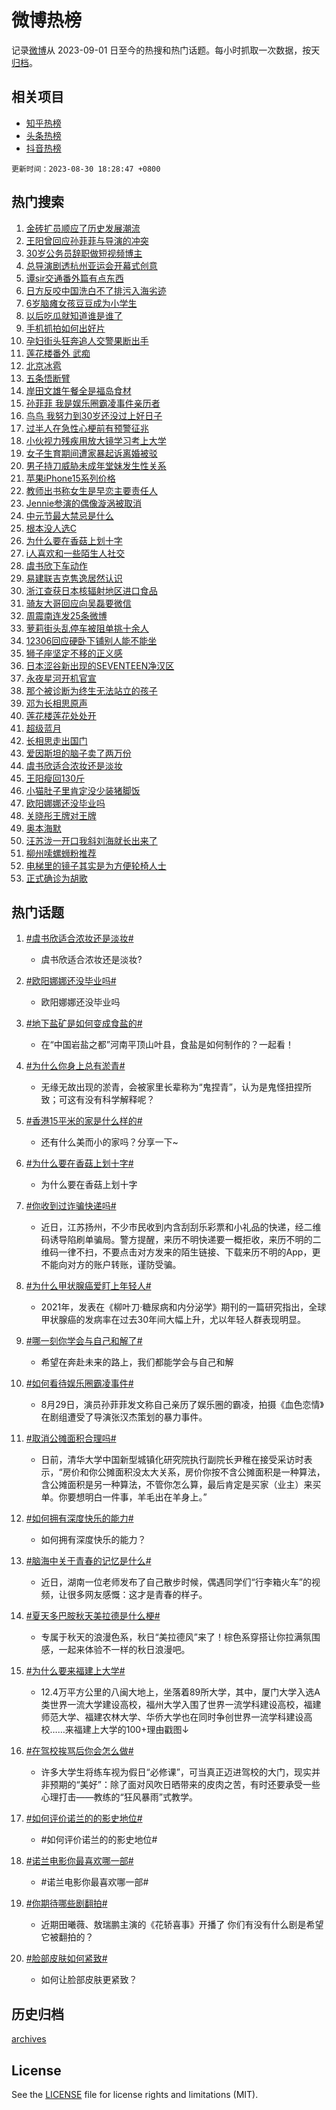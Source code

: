 # 微博热榜

记录[微博](https://www.weibo.com)从 2023-09-01 日至今的热搜和热门话题。每小时抓取一次数据，按天[归档](archives)。

## 相关项目

- [知乎热榜](https://github.com/hotarchive/zhihu)
- [头条热榜](https://github.com/hotarchive/toutiao)
- [抖音热榜](https://github.com/hotarchive/douyin)


`更新时间：2023-08-30 18:28:47 +0800`

## 热门搜索

1. [金砖扩员顺应了历史发展潮流](https://m.weibo.cn/search?containerid=100103type%3D1%26t%3D10%26q%3D%23%E9%87%91%E7%A0%96%E6%89%A9%E5%91%98%E9%A1%BA%E5%BA%94%E4%BA%86%E5%8E%86%E5%8F%B2%E5%8F%91%E5%B1%95%E6%BD%AE%E6%B5%81%23&stream_entry_id=51&isnewpage=1&extparam=seat%3D1%26stream_entry_id%3D51%26filter_type%3Drealtimehot%26dgr%3D0%26cate%3D10103%26c_type%3D51%26pos%3D0%26display_time%3D1693391326%26pre_seqid%3D169339132634901842586&luicode=10000011&lfid=106003type%253D25%2526t%253D3%2526disable_hot%253D1%2526filter_type%253Drealtimehot)
1. [王阳曾回应孙菲菲与导演的冲突](https://m.weibo.cn/search?containerid=100103type%3D1%26t%3D10%26q%3D%23%E7%8E%8B%E9%98%B3%E6%9B%BE%E5%9B%9E%E5%BA%94%E5%AD%99%E8%8F%B2%E8%8F%B2%E4%B8%8E%E5%AF%BC%E6%BC%94%E7%9A%84%E5%86%B2%E7%AA%81%23&stream_entry_id=31&isnewpage=1&extparam=seat%3D1%26lcate%3D5001%26c_type%3D31%26dgr%3D0%26q%3D%2523%25E7%258E%258B%25E9%2598%25B3%25E6%259B%25BE%25E5%259B%259E%25E5%25BA%2594%25E5%25AD%2599%25E8%258F%25B2%25E8%258F%25B2%25E4%25B8%258E%25E5%25AF%25BC%25E6%25BC%2594%25E7%259A%2584%25E5%2586%25B2%25E7%25AA%2581%2523%26stream_entry_id%3D31%26filter_type%3Drealtimehot%26realpos%3D1%26cate%3D5001%26band_rank%3D1%26pos%3D0%26flag%3D1%26display_time%3D1693391326%26pre_seqid%3D169339132634901842586&luicode=10000011&lfid=106003type%253D25%2526t%253D3%2526disable_hot%253D1%2526filter_type%253Drealtimehot)
1. [30岁公务员辞职做短视频博主](https://m.weibo.cn/search?containerid=100103type%3D1%26t%3D10%26q%3D%2330%E5%B2%81%E5%85%AC%E5%8A%A1%E5%91%98%E8%BE%9E%E8%81%8C%E5%81%9A%E7%9F%AD%E8%A7%86%E9%A2%91%E5%8D%9A%E4%B8%BB%23&stream_entry_id=31&isnewpage=1&extparam=seat%3D1%26lcate%3D5001%26c_type%3D31%26dgr%3D0%26q%3D%252330%25E5%25B2%2581%25E5%2585%25AC%25E5%258A%25A1%25E5%2591%2598%25E8%25BE%259E%25E8%2581%258C%25E5%2581%259A%25E7%259F%25AD%25E8%25A7%2586%25E9%25A2%2591%25E5%258D%259A%25E4%25B8%25BB%2523%26stream_entry_id%3D31%26filter_type%3Drealtimehot%26realpos%3D2%26cate%3D5001%26band_rank%3D2%26pos%3D1%26flag%3D32768%26display_time%3D1693391326%26pre_seqid%3D169339132634901842586&luicode=10000011&lfid=106003type%253D25%2526t%253D3%2526disable_hot%253D1%2526filter_type%253Drealtimehot)
1. [总导演剧透杭州亚运会开幕式创意](https://m.weibo.cn/search?containerid=100103type%3D1%26t%3D10%26q%3D%23%E6%80%BB%E5%AF%BC%E6%BC%94%E5%89%A7%E9%80%8F%E6%9D%AD%E5%B7%9E%E4%BA%9A%E8%BF%90%E4%BC%9A%E5%BC%80%E5%B9%95%E5%BC%8F%E5%88%9B%E6%84%8F%23&stream_entry_id=31&isnewpage=1&extparam=seat%3D1%26lcate%3D5001%26c_type%3D31%26dgr%3D0%26q%3D%2523%25E6%2580%25BB%25E5%25AF%25BC%25E6%25BC%2594%25E5%2589%25A7%25E9%2580%258F%25E6%259D%25AD%25E5%25B7%259E%25E4%25BA%259A%25E8%25BF%2590%25E4%25BC%259A%25E5%25BC%2580%25E5%25B9%2595%25E5%25BC%258F%25E5%2588%259B%25E6%2584%258F%2523%26stream_entry_id%3D31%26filter_type%3Drealtimehot%26realpos%3D3%26cate%3D5001%26band_rank%3D3%26pos%3D2%26flag%3D0%26display_time%3D1693391326%26pre_seqid%3D169339132634901842586&luicode=10000011&lfid=106003type%253D25%2526t%253D3%2526disable_hot%253D1%2526filter_type%253Drealtimehot)
1. [谭sir交通番外篇有点东西](https://m.weibo.cn/search?containerid=100103type%3D1%26t%3D10%26q%3D%23%E8%B0%ADsir%E4%BA%A4%E9%80%9A%E7%95%AA%E5%A4%96%E7%AF%87%E6%9C%89%E7%82%B9%E4%B8%9C%E8%A5%BF%23&stream_entry_id=31&isnewpage=1&extparam=seat%3D1%26lcate%3D5001%26stream_entry_id%3D31%26cate%3D5001%26c_type%3D31%26dgr%3D0%26topic_ad%3D1%26filter_type%3Drealtimehot%26q%3D%2523%25E8%25B0%25ADsir%25E4%25BA%25A4%25E9%2580%259A%25E7%2595%25AA%25E5%25A4%2596%25E7%25AF%2587%25E6%259C%2589%25E7%2582%25B9%25E4%25B8%259C%25E8%25A5%25BF%2523%26adid%3D200887%26band_rank%3D4%26pos%3D3%26is_ad_pos%3D1%26display_time%3D1693391326%26pre_seqid%3D169339132634901842586&luicode=10000011&lfid=106003type%253D25%2526t%253D3%2526disable_hot%253D1%2526filter_type%253Drealtimehot)
1. [日方反咬中国洗白不了排污入海劣迹](https://m.weibo.cn/search?containerid=100103type%3D1%26t%3D10%26q%3D%23%E6%97%A5%E6%96%B9%E5%8F%8D%E5%92%AC%E4%B8%AD%E5%9B%BD%E6%B4%97%E7%99%BD%E4%B8%8D%E4%BA%86%E6%8E%92%E6%B1%A1%E5%85%A5%E6%B5%B7%E5%8A%A3%E8%BF%B9%23&stream_entry_id=31&isnewpage=1&extparam=seat%3D1%26lcate%3D5001%26c_type%3D31%26dgr%3D0%26q%3D%2523%25E6%2597%25A5%25E6%2596%25B9%25E5%258F%258D%25E5%2592%25AC%25E4%25B8%25AD%25E5%259B%25BD%25E6%25B4%2597%25E7%2599%25BD%25E4%25B8%258D%25E4%25BA%2586%25E6%258E%2592%25E6%25B1%25A1%25E5%2585%25A5%25E6%25B5%25B7%25E5%258A%25A3%25E8%25BF%25B9%2523%26stream_entry_id%3D31%26filter_type%3Drealtimehot%26realpos%3D4%26cate%3D5001%26band_rank%3D4%26pos%3D4%26flag%3D2%26display_time%3D1693391326%26pre_seqid%3D169339132634901842586&luicode=10000011&lfid=106003type%253D25%2526t%253D3%2526disable_hot%253D1%2526filter_type%253Drealtimehot)
1. [6岁脑瘫女孩豆豆成为小学生](https://m.weibo.cn/search?containerid=100103type%3D1%26t%3D10%26q%3D%236%E5%B2%81%E8%84%91%E7%98%AB%E5%A5%B3%E5%AD%A9%E8%B1%86%E8%B1%86%E6%88%90%E4%B8%BA%E5%B0%8F%E5%AD%A6%E7%94%9F%23&stream_entry_id=31&isnewpage=1&extparam=seat%3D1%26lcate%3D5001%26c_type%3D31%26dgr%3D0%26q%3D%25236%25E5%25B2%2581%25E8%2584%2591%25E7%2598%25AB%25E5%25A5%25B3%25E5%25AD%25A9%25E8%25B1%2586%25E8%25B1%2586%25E6%2588%2590%25E4%25B8%25BA%25E5%25B0%258F%25E5%25AD%25A6%25E7%2594%259F%2523%26stream_entry_id%3D31%26filter_type%3Drealtimehot%26realpos%3D5%26cate%3D5001%26band_rank%3D5%26pos%3D5%26flag%3D32768%26display_time%3D1693391326%26pre_seqid%3D169339132634901842586&luicode=10000011&lfid=106003type%253D25%2526t%253D3%2526disable_hot%253D1%2526filter_type%253Drealtimehot)
1. [以后吃瓜就知道谁是谁了](https://m.weibo.cn/search?containerid=100103type%3D1%26t%3D10%26q%3D%E4%BB%A5%E5%90%8E%E5%90%83%E7%93%9C%E5%B0%B1%E7%9F%A5%E9%81%93%E8%B0%81%E6%98%AF%E8%B0%81%E4%BA%86&stream_entry_id=31&isnewpage=1&extparam=seat%3D1%26lcate%3D5001%26c_type%3D31%26dgr%3D0%26q%3D%25E4%25BB%25A5%25E5%2590%258E%25E5%2590%2583%25E7%2593%259C%25E5%25B0%25B1%25E7%259F%25A5%25E9%2581%2593%25E8%25B0%2581%25E6%2598%25AF%25E8%25B0%2581%25E4%25BA%2586%26stream_entry_id%3D31%26filter_type%3Drealtimehot%26realpos%3D6%26cate%3D5001%26band_rank%3D6%26pos%3D6%26flag%3D0%26display_time%3D1693391326%26pre_seqid%3D169339132634901842586&luicode=10000011&lfid=106003type%253D25%2526t%253D3%2526disable_hot%253D1%2526filter_type%253Drealtimehot)
1. [手机抓拍如何出好片](https://m.weibo.cn/search?containerid=100103type%3D1%26t%3D10%26q%3D%23%E6%89%8B%E6%9C%BA%E6%8A%93%E6%8B%8D%E5%A6%82%E4%BD%95%E5%87%BA%E5%A5%BD%E7%89%87%23&stream_entry_id=31&isnewpage=1&extparam=seat%3D1%26lcate%3D5001%26stream_entry_id%3D31%26cate%3D5001%26c_type%3D31%26dgr%3D0%26filter_type%3Drealtimehot%26q%3D%2523%25E6%2589%258B%25E6%259C%25BA%25E6%258A%2593%25E6%258B%258D%25E5%25A6%2582%25E4%25BD%2595%25E5%2587%25BA%25E5%25A5%25BD%25E7%2589%2587%2523%26adid%3D200958%26band_rank%3D7%26pos%3D7%26is_ad_pos%3D1%26display_time%3D1693391326%26pre_seqid%3D169339132634901842586&luicode=10000011&lfid=106003type%253D25%2526t%253D3%2526disable_hot%253D1%2526filter_type%253Drealtimehot)
1. [孕妇街头狂奔追人交警果断出手](https://m.weibo.cn/search?containerid=100103type%3D1%26t%3D10%26q%3D%23%E5%AD%95%E5%A6%87%E8%A1%97%E5%A4%B4%E7%8B%82%E5%A5%94%E8%BF%BD%E4%BA%BA%E4%BA%A4%E8%AD%A6%E6%9E%9C%E6%96%AD%E5%87%BA%E6%89%8B%23&stream_entry_id=31&isnewpage=1&extparam=seat%3D1%26lcate%3D5001%26c_type%3D31%26dgr%3D0%26q%3D%2523%25E5%25AD%2595%25E5%25A6%2587%25E8%25A1%2597%25E5%25A4%25B4%25E7%258B%2582%25E5%25A5%2594%25E8%25BF%25BD%25E4%25BA%25BA%25E4%25BA%25A4%25E8%25AD%25A6%25E6%259E%259C%25E6%2596%25AD%25E5%2587%25BA%25E6%2589%258B%2523%26stream_entry_id%3D31%26filter_type%3Drealtimehot%26realpos%3D7%26cate%3D5001%26band_rank%3D7%26pos%3D8%26flag%3D32768%26display_time%3D1693391326%26pre_seqid%3D169339132634901842586&luicode=10000011&lfid=106003type%253D25%2526t%253D3%2526disable_hot%253D1%2526filter_type%253Drealtimehot)
1. [莲花楼番外 武痴](https://m.weibo.cn/search?containerid=100103type%3D1%26t%3D10%26q%3D%E8%8E%B2%E8%8A%B1%E6%A5%BC%E7%95%AA%E5%A4%96+%E6%AD%A6%E7%97%B4&stream_entry_id=31&isnewpage=1&extparam=seat%3D1%26lcate%3D5001%26c_type%3D31%26dgr%3D0%26q%3D%25E8%258E%25B2%25E8%258A%25B1%25E6%25A5%25BC%25E7%2595%25AA%25E5%25A4%2596%2520%25E6%25AD%25A6%25E7%2597%25B4%26stream_entry_id%3D31%26filter_type%3Drealtimehot%26realpos%3D8%26cate%3D5001%26band_rank%3D8%26pos%3D9%26flag%3D1%26display_time%3D1693391326%26pre_seqid%3D169339132634901842586&luicode=10000011&lfid=106003type%253D25%2526t%253D3%2526disable_hot%253D1%2526filter_type%253Drealtimehot)
1. [北京冰雹](https://m.weibo.cn/search?containerid=100103type%3D1%26t%3D10%26q%3D%E5%8C%97%E4%BA%AC%E5%86%B0%E9%9B%B9&stream_entry_id=31&isnewpage=1&extparam=seat%3D1%26lcate%3D5001%26c_type%3D31%26dgr%3D0%26q%3D%25E5%258C%2597%25E4%25BA%25AC%25E5%2586%25B0%25E9%259B%25B9%26stream_entry_id%3D31%26filter_type%3Drealtimehot%26realpos%3D9%26cate%3D5001%26band_rank%3D9%26pos%3D10%26flag%3D1%26display_time%3D1693391326%26pre_seqid%3D169339132634901842586&luicode=10000011&lfid=106003type%253D25%2526t%253D3%2526disable_hot%253D1%2526filter_type%253Drealtimehot)
1. [五条悟断臂](https://m.weibo.cn/search?containerid=100103type%3D1%26t%3D10%26q%3D%E4%BA%94%E6%9D%A1%E6%82%9F%E6%96%AD%E8%87%82&stream_entry_id=31&isnewpage=1&extparam=seat%3D1%26lcate%3D5001%26c_type%3D31%26dgr%3D0%26q%3D%25E4%25BA%2594%25E6%259D%25A1%25E6%2582%259F%25E6%2596%25AD%25E8%2587%2582%26stream_entry_id%3D31%26filter_type%3Drealtimehot%26realpos%3D10%26cate%3D5001%26band_rank%3D10%26pos%3D11%26flag%3D0%26display_time%3D1693391326%26pre_seqid%3D169339132634901842586&luicode=10000011&lfid=106003type%253D25%2526t%253D3%2526disable_hot%253D1%2526filter_type%253Drealtimehot)
1. [岸田文雄午餐全是福岛食材](https://m.weibo.cn/search?containerid=100103type%3D1%26t%3D10%26q%3D%23%E5%B2%B8%E7%94%B0%E6%96%87%E9%9B%84%E5%8D%88%E9%A4%90%E5%85%A8%E6%98%AF%E7%A6%8F%E5%B2%9B%E9%A3%9F%E6%9D%90%23&stream_entry_id=31&isnewpage=1&extparam=seat%3D1%26lcate%3D5001%26c_type%3D31%26dgr%3D0%26q%3D%2523%25E5%25B2%25B8%25E7%2594%25B0%25E6%2596%2587%25E9%259B%2584%25E5%258D%2588%25E9%25A4%2590%25E5%2585%25A8%25E6%2598%25AF%25E7%25A6%258F%25E5%25B2%259B%25E9%25A3%259F%25E6%259D%2590%2523%26stream_entry_id%3D31%26filter_type%3Drealtimehot%26realpos%3D11%26cate%3D5001%26band_rank%3D11%26pos%3D12%26flag%3D1%26display_time%3D1693391326%26pre_seqid%3D169339132634901842586&luicode=10000011&lfid=106003type%253D25%2526t%253D3%2526disable_hot%253D1%2526filter_type%253Drealtimehot)
1. [孙菲菲 我是娱乐圈霸凌事件亲历者](https://m.weibo.cn/search?containerid=100103type%3D1%26t%3D10%26q%3D%E5%AD%99%E8%8F%B2%E8%8F%B2+%E6%88%91%E6%98%AF%E5%A8%B1%E4%B9%90%E5%9C%88%E9%9C%B8%E5%87%8C%E4%BA%8B%E4%BB%B6%E4%BA%B2%E5%8E%86%E8%80%85&stream_entry_id=31&isnewpage=1&extparam=seat%3D1%26lcate%3D5001%26c_type%3D31%26dgr%3D0%26q%3D%25E5%25AD%2599%25E8%258F%25B2%25E8%258F%25B2%2520%25E6%2588%2591%25E6%2598%25AF%25E5%25A8%25B1%25E4%25B9%2590%25E5%259C%2588%25E9%259C%25B8%25E5%2587%258C%25E4%25BA%258B%25E4%25BB%25B6%25E4%25BA%25B2%25E5%258E%2586%25E8%2580%2585%26stream_entry_id%3D31%26filter_type%3Drealtimehot%26realpos%3D12%26cate%3D5001%26band_rank%3D12%26pos%3D13%26flag%3D2%26display_time%3D1693391326%26pre_seqid%3D169339132634901842586&luicode=10000011&lfid=106003type%253D25%2526t%253D3%2526disable_hot%253D1%2526filter_type%253Drealtimehot)
1. [鸟鸟 我努力到30岁还没过上好日子](https://m.weibo.cn/search?containerid=100103type%3D1%26t%3D10%26q%3D%E9%B8%9F%E9%B8%9F+%E6%88%91%E5%8A%AA%E5%8A%9B%E5%88%B030%E5%B2%81%E8%BF%98%E6%B2%A1%E8%BF%87%E4%B8%8A%E5%A5%BD%E6%97%A5%E5%AD%90&stream_entry_id=31&isnewpage=1&extparam=seat%3D1%26lcate%3D5001%26c_type%3D31%26dgr%3D0%26q%3D%25E9%25B8%259F%25E9%25B8%259F%2520%25E6%2588%2591%25E5%258A%25AA%25E5%258A%259B%25E5%2588%25B030%25E5%25B2%2581%25E8%25BF%2598%25E6%25B2%25A1%25E8%25BF%2587%25E4%25B8%258A%25E5%25A5%25BD%25E6%2597%25A5%25E5%25AD%2590%26stream_entry_id%3D31%26filter_type%3Drealtimehot%26realpos%3D13%26cate%3D5001%26band_rank%3D13%26pos%3D14%26flag%3D2%26display_time%3D1693391326%26pre_seqid%3D169339132634901842586&luicode=10000011&lfid=106003type%253D25%2526t%253D3%2526disable_hot%253D1%2526filter_type%253Drealtimehot)
1. [过半人在急性心梗前有预警征兆](https://m.weibo.cn/search?containerid=100103type%3D1%26t%3D10%26q%3D%23%E8%BF%87%E5%8D%8A%E4%BA%BA%E5%9C%A8%E6%80%A5%E6%80%A7%E5%BF%83%E6%A2%97%E5%89%8D%E6%9C%89%E9%A2%84%E8%AD%A6%E5%BE%81%E5%85%86%23&stream_entry_id=31&isnewpage=1&extparam=seat%3D1%26lcate%3D5001%26c_type%3D31%26dgr%3D0%26q%3D%2523%25E8%25BF%2587%25E5%258D%258A%25E4%25BA%25BA%25E5%259C%25A8%25E6%2580%25A5%25E6%2580%25A7%25E5%25BF%2583%25E6%25A2%2597%25E5%2589%258D%25E6%259C%2589%25E9%25A2%2584%25E8%25AD%25A6%25E5%25BE%2581%25E5%2585%2586%2523%26stream_entry_id%3D31%26filter_type%3Drealtimehot%26realpos%3D14%26cate%3D5001%26band_rank%3D14%26pos%3D15%26flag%3D0%26display_time%3D1693391326%26pre_seqid%3D169339132634901842586&luicode=10000011&lfid=106003type%253D25%2526t%253D3%2526disable_hot%253D1%2526filter_type%253Drealtimehot)
1. [小伙视力残疾用放大镜学习考上大学](https://m.weibo.cn/search?containerid=100103type%3D1%26t%3D10%26q%3D%23%E5%B0%8F%E4%BC%99%E8%A7%86%E5%8A%9B%E6%AE%8B%E7%96%BE%E7%94%A8%E6%94%BE%E5%A4%A7%E9%95%9C%E5%AD%A6%E4%B9%A0%E8%80%83%E4%B8%8A%E5%A4%A7%E5%AD%A6%23&stream_entry_id=31&isnewpage=1&extparam=seat%3D1%26lcate%3D5001%26q%3D%2523%25E5%25B0%258F%25E4%25BC%2599%25E8%25A7%2586%25E5%258A%259B%25E6%25AE%258B%25E7%2596%25BE%25E7%2594%25A8%25E6%2594%25BE%25E5%25A4%25A7%25E9%2595%259C%25E5%25AD%25A6%25E4%25B9%25A0%25E8%2580%2583%25E4%25B8%258A%25E5%25A4%25A7%25E5%25AD%25A6%2523%26c_type%3D31%26dgr%3D0%26realpos%3D15%26stream_entry_id%3D31%26filter_type%3Drealtimehot%26cate%3D5001%26adid%3D200942%26band_rank%3D15%26pos%3D16%26flag%3D32768%26display_time%3D1693391326%26pre_seqid%3D169339132634901842586&luicode=10000011&lfid=106003type%253D25%2526t%253D3%2526disable_hot%253D1%2526filter_type%253Drealtimehot)
1. [女子生育期间遭家暴起诉离婚被驳](https://m.weibo.cn/search?containerid=100103type%3D1%26t%3D10%26q%3D%23%E5%A5%B3%E5%AD%90%E7%94%9F%E8%82%B2%E6%9C%9F%E9%97%B4%E9%81%AD%E5%AE%B6%E6%9A%B4%E8%B5%B7%E8%AF%89%E7%A6%BB%E5%A9%9A%E8%A2%AB%E9%A9%B3%23&stream_entry_id=31&isnewpage=1&extparam=seat%3D1%26lcate%3D5001%26c_type%3D31%26dgr%3D0%26q%3D%2523%25E5%25A5%25B3%25E5%25AD%2590%25E7%2594%259F%25E8%2582%25B2%25E6%259C%259F%25E9%2597%25B4%25E9%2581%25AD%25E5%25AE%25B6%25E6%259A%25B4%25E8%25B5%25B7%25E8%25AF%2589%25E7%25A6%25BB%25E5%25A9%259A%25E8%25A2%25AB%25E9%25A9%25B3%2523%26stream_entry_id%3D31%26filter_type%3Drealtimehot%26realpos%3D16%26cate%3D5001%26band_rank%3D16%26pos%3D17%26flag%3D0%26display_time%3D1693391326%26pre_seqid%3D169339132634901842586&luicode=10000011&lfid=106003type%253D25%2526t%253D3%2526disable_hot%253D1%2526filter_type%253Drealtimehot)
1. [男子持刀威胁未成年堂妹发生性关系](https://m.weibo.cn/search?containerid=100103type%3D1%26t%3D10%26q%3D%23%E7%94%B7%E5%AD%90%E6%8C%81%E5%88%80%E5%A8%81%E8%83%81%E6%9C%AA%E6%88%90%E5%B9%B4%E5%A0%82%E5%A6%B9%E5%8F%91%E7%94%9F%E6%80%A7%E5%85%B3%E7%B3%BB%23&stream_entry_id=31&isnewpage=1&extparam=seat%3D1%26lcate%3D5001%26c_type%3D31%26dgr%3D0%26q%3D%2523%25E7%2594%25B7%25E5%25AD%2590%25E6%258C%2581%25E5%2588%2580%25E5%25A8%2581%25E8%2583%2581%25E6%259C%25AA%25E6%2588%2590%25E5%25B9%25B4%25E5%25A0%2582%25E5%25A6%25B9%25E5%258F%2591%25E7%2594%259F%25E6%2580%25A7%25E5%2585%25B3%25E7%25B3%25BB%2523%26stream_entry_id%3D31%26filter_type%3Drealtimehot%26realpos%3D17%26cate%3D5001%26band_rank%3D17%26pos%3D18%26flag%3D1%26display_time%3D1693391326%26pre_seqid%3D169339132634901842586&luicode=10000011&lfid=106003type%253D25%2526t%253D3%2526disable_hot%253D1%2526filter_type%253Drealtimehot)
1. [苹果iPhone15系列价格](https://m.weibo.cn/search?containerid=100103type%3D1%26t%3D10%26q%3D%23%E8%8B%B9%E6%9E%9CiPhone15%E7%B3%BB%E5%88%97%E4%BB%B7%E6%A0%BC%23&stream_entry_id=31&isnewpage=1&extparam=seat%3D1%26lcate%3D5001%26c_type%3D31%26dgr%3D0%26q%3D%2523%25E8%258B%25B9%25E6%259E%259CiPhone15%25E7%25B3%25BB%25E5%2588%2597%25E4%25BB%25B7%25E6%25A0%25BC%2523%26stream_entry_id%3D31%26filter_type%3Drealtimehot%26realpos%3D18%26cate%3D5001%26band_rank%3D18%26pos%3D19%26flag%3D0%26display_time%3D1693391326%26pre_seqid%3D169339132634901842586&luicode=10000011&lfid=106003type%253D25%2526t%253D3%2526disable_hot%253D1%2526filter_type%253Drealtimehot)
1. [教师出书称女生是早恋主要责任人](https://m.weibo.cn/search?containerid=100103type%3D1%26t%3D10%26q%3D%23%E6%95%99%E5%B8%88%E5%87%BA%E4%B9%A6%E7%A7%B0%E5%A5%B3%E7%94%9F%E6%98%AF%E6%97%A9%E6%81%8B%E4%B8%BB%E8%A6%81%E8%B4%A3%E4%BB%BB%E4%BA%BA%23&stream_entry_id=31&isnewpage=1&extparam=seat%3D1%26lcate%3D5001%26c_type%3D31%26dgr%3D0%26q%3D%2523%25E6%2595%2599%25E5%25B8%2588%25E5%2587%25BA%25E4%25B9%25A6%25E7%25A7%25B0%25E5%25A5%25B3%25E7%2594%259F%25E6%2598%25AF%25E6%2597%25A9%25E6%2581%258B%25E4%25B8%25BB%25E8%25A6%2581%25E8%25B4%25A3%25E4%25BB%25BB%25E4%25BA%25BA%2523%26stream_entry_id%3D31%26filter_type%3Drealtimehot%26realpos%3D19%26cate%3D5001%26band_rank%3D19%26pos%3D20%26flag%3D0%26display_time%3D1693391326%26pre_seqid%3D169339132634901842586&luicode=10000011&lfid=106003type%253D25%2526t%253D3%2526disable_hot%253D1%2526filter_type%253Drealtimehot)
1. [Jennie参演的偶像漩涡被取消](https://m.weibo.cn/search?containerid=100103type%3D1%26t%3D10%26q%3D%23Jennie%E5%8F%82%E6%BC%94%E7%9A%84%E5%81%B6%E5%83%8F%E6%BC%A9%E6%B6%A1%E8%A2%AB%E5%8F%96%E6%B6%88%23&stream_entry_id=31&isnewpage=1&extparam=seat%3D1%26lcate%3D5001%26c_type%3D31%26dgr%3D0%26q%3D%2523Jennie%25E5%258F%2582%25E6%25BC%2594%25E7%259A%2584%25E5%2581%25B6%25E5%2583%258F%25E6%25BC%25A9%25E6%25B6%25A1%25E8%25A2%25AB%25E5%258F%2596%25E6%25B6%2588%2523%26stream_entry_id%3D31%26filter_type%3Drealtimehot%26realpos%3D20%26cate%3D5001%26band_rank%3D20%26pos%3D21%26flag%3D0%26display_time%3D1693391326%26pre_seqid%3D169339132634901842586&luicode=10000011&lfid=106003type%253D25%2526t%253D3%2526disable_hot%253D1%2526filter_type%253Drealtimehot)
1. [中元节最大禁忌是什么](https://m.weibo.cn/search?containerid=100103type%3D1%26t%3D10%26q%3D%E4%B8%AD%E5%85%83%E8%8A%82%E6%9C%80%E5%A4%A7%E7%A6%81%E5%BF%8C%E6%98%AF%E4%BB%80%E4%B9%88&stream_entry_id=31&isnewpage=1&extparam=seat%3D1%26lcate%3D5001%26c_type%3D31%26dgr%3D0%26q%3D%25E4%25B8%25AD%25E5%2585%2583%25E8%258A%2582%25E6%259C%2580%25E5%25A4%25A7%25E7%25A6%2581%25E5%25BF%258C%25E6%2598%25AF%25E4%25BB%2580%25E4%25B9%2588%26stream_entry_id%3D31%26filter_type%3Drealtimehot%26realpos%3D21%26cate%3D5001%26band_rank%3D21%26pos%3D22%26flag%3D2%26display_time%3D1693391326%26pre_seqid%3D169339132634901842586&luicode=10000011&lfid=106003type%253D25%2526t%253D3%2526disable_hot%253D1%2526filter_type%253Drealtimehot)
1. [根本没人选C](https://m.weibo.cn/search?containerid=100103type%3D1%26t%3D10%26q%3D%E6%A0%B9%E6%9C%AC%E6%B2%A1%E4%BA%BA%E9%80%89C&stream_entry_id=31&isnewpage=1&extparam=seat%3D1%26lcate%3D5001%26c_type%3D31%26dgr%3D0%26q%3D%25E6%25A0%25B9%25E6%259C%25AC%25E6%25B2%25A1%25E4%25BA%25BA%25E9%2580%2589C%26stream_entry_id%3D31%26filter_type%3Drealtimehot%26realpos%3D22%26cate%3D5001%26band_rank%3D22%26pos%3D23%26flag%3D0%26display_time%3D1693391326%26pre_seqid%3D169339132634901842586&luicode=10000011&lfid=106003type%253D25%2526t%253D3%2526disable_hot%253D1%2526filter_type%253Drealtimehot)
1. [为什么要在香菇上划十字](https://m.weibo.cn/search?containerid=100103type%3D1%26t%3D10%26q%3D%23%E4%B8%BA%E4%BB%80%E4%B9%88%E8%A6%81%E5%9C%A8%E9%A6%99%E8%8F%87%E4%B8%8A%E5%88%92%E5%8D%81%E5%AD%97%23&stream_entry_id=31&isnewpage=1&extparam=seat%3D1%26lcate%3D5001%26c_type%3D31%26dgr%3D0%26q%3D%2523%25E4%25B8%25BA%25E4%25BB%2580%25E4%25B9%2588%25E8%25A6%2581%25E5%259C%25A8%25E9%25A6%2599%25E8%258F%2587%25E4%25B8%258A%25E5%2588%2592%25E5%258D%2581%25E5%25AD%2597%2523%26stream_entry_id%3D31%26filter_type%3Drealtimehot%26realpos%3D23%26cate%3D5001%26band_rank%3D23%26pos%3D24%26flag%3D1%26display_time%3D1693391326%26pre_seqid%3D169339132634901842586&luicode=10000011&lfid=106003type%253D25%2526t%253D3%2526disable_hot%253D1%2526filter_type%253Drealtimehot)
1. [i人喜欢和一些陌生人社交](https://m.weibo.cn/search?containerid=100103type%3D1%26t%3D10%26q%3Di%E4%BA%BA%E5%96%9C%E6%AC%A2%E5%92%8C%E4%B8%80%E4%BA%9B%E9%99%8C%E7%94%9F%E4%BA%BA%E7%A4%BE%E4%BA%A4&stream_entry_id=31&isnewpage=1&extparam=seat%3D1%26lcate%3D5001%26c_type%3D31%26dgr%3D0%26q%3Di%25E4%25BA%25BA%25E5%2596%259C%25E6%25AC%25A2%25E5%2592%258C%25E4%25B8%2580%25E4%25BA%259B%25E9%2599%258C%25E7%2594%259F%25E4%25BA%25BA%25E7%25A4%25BE%25E4%25BA%25A4%26stream_entry_id%3D31%26filter_type%3Drealtimehot%26realpos%3D24%26cate%3D5001%26band_rank%3D24%26pos%3D25%26flag%3D1%26display_time%3D1693391326%26pre_seqid%3D169339132634901842586&luicode=10000011&lfid=106003type%253D25%2526t%253D3%2526disable_hot%253D1%2526filter_type%253Drealtimehot)
1. [虞书欣下车动作](https://m.weibo.cn/search?containerid=100103type%3D1%26t%3D10%26q%3D%23%E8%99%9E%E4%B9%A6%E6%AC%A3%E4%B8%8B%E8%BD%A6%E5%8A%A8%E4%BD%9C%23&stream_entry_id=31&isnewpage=1&extparam=seat%3D1%26lcate%3D5001%26c_type%3D31%26dgr%3D0%26q%3D%2523%25E8%2599%259E%25E4%25B9%25A6%25E6%25AC%25A3%25E4%25B8%258B%25E8%25BD%25A6%25E5%258A%25A8%25E4%25BD%259C%2523%26stream_entry_id%3D31%26filter_type%3Drealtimehot%26realpos%3D25%26cate%3D5001%26band_rank%3D25%26pos%3D26%26flag%3D1%26display_time%3D1693391326%26pre_seqid%3D169339132634901842586&luicode=10000011&lfid=106003type%253D25%2526t%253D3%2526disable_hot%253D1%2526filter_type%253Drealtimehot)
1. [易建联吉克隽逸居然认识](https://m.weibo.cn/search?containerid=100103type%3D1%26t%3D10%26q%3D%23%E6%98%93%E5%BB%BA%E8%81%94%E5%90%89%E5%85%8B%E9%9A%BD%E9%80%B8%E5%B1%85%E7%84%B6%E8%AE%A4%E8%AF%86%23&stream_entry_id=31&isnewpage=1&extparam=seat%3D1%26lcate%3D5001%26c_type%3D31%26dgr%3D0%26q%3D%2523%25E6%2598%2593%25E5%25BB%25BA%25E8%2581%2594%25E5%2590%2589%25E5%2585%258B%25E9%259A%25BD%25E9%2580%25B8%25E5%25B1%2585%25E7%2584%25B6%25E8%25AE%25A4%25E8%25AF%2586%2523%26stream_entry_id%3D31%26filter_type%3Drealtimehot%26realpos%3D26%26cate%3D5001%26band_rank%3D26%26pos%3D27%26flag%3D0%26display_time%3D1693391326%26pre_seqid%3D169339132634901842586&luicode=10000011&lfid=106003type%253D25%2526t%253D3%2526disable_hot%253D1%2526filter_type%253Drealtimehot)
1. [浙江查获日本核辐射地区进口食品](https://m.weibo.cn/search?containerid=100103type%3D1%26t%3D10%26q%3D%23%E6%B5%99%E6%B1%9F%E6%9F%A5%E8%8E%B7%E6%97%A5%E6%9C%AC%E6%A0%B8%E8%BE%90%E5%B0%84%E5%9C%B0%E5%8C%BA%E8%BF%9B%E5%8F%A3%E9%A3%9F%E5%93%81%23&stream_entry_id=31&isnewpage=1&extparam=seat%3D1%26lcate%3D5001%26c_type%3D31%26dgr%3D0%26q%3D%2523%25E6%25B5%2599%25E6%25B1%259F%25E6%259F%25A5%25E8%258E%25B7%25E6%2597%25A5%25E6%259C%25AC%25E6%25A0%25B8%25E8%25BE%2590%25E5%25B0%2584%25E5%259C%25B0%25E5%258C%25BA%25E8%25BF%259B%25E5%258F%25A3%25E9%25A3%259F%25E5%2593%2581%2523%26stream_entry_id%3D31%26filter_type%3Drealtimehot%26realpos%3D27%26cate%3D5001%26band_rank%3D27%26pos%3D28%26flag%3D0%26display_time%3D1693391326%26pre_seqid%3D169339132634901842586&luicode=10000011&lfid=106003type%253D25%2526t%253D3%2526disable_hot%253D1%2526filter_type%253Drealtimehot)
1. [骑友大哥回应向吴磊要微信](https://m.weibo.cn/search?containerid=100103type%3D1%26t%3D10%26q%3D%23%E9%AA%91%E5%8F%8B%E5%A4%A7%E5%93%A5%E5%9B%9E%E5%BA%94%E5%90%91%E5%90%B4%E7%A3%8A%E8%A6%81%E5%BE%AE%E4%BF%A1%23&stream_entry_id=31&isnewpage=1&extparam=seat%3D1%26lcate%3D5001%26c_type%3D31%26dgr%3D0%26q%3D%2523%25E9%25AA%2591%25E5%258F%258B%25E5%25A4%25A7%25E5%2593%25A5%25E5%259B%259E%25E5%25BA%2594%25E5%2590%2591%25E5%2590%25B4%25E7%25A3%258A%25E8%25A6%2581%25E5%25BE%25AE%25E4%25BF%25A1%2523%26stream_entry_id%3D31%26filter_type%3Drealtimehot%26realpos%3D28%26cate%3D5001%26band_rank%3D28%26pos%3D29%26flag%3D0%26display_time%3D1693391326%26pre_seqid%3D169339132634901842586&luicode=10000011&lfid=106003type%253D25%2526t%253D3%2526disable_hot%253D1%2526filter_type%253Drealtimehot)
1. [周震南连发25条微博](https://m.weibo.cn/search?containerid=100103type%3D1%26t%3D10%26q%3D%23%E5%91%A8%E9%9C%87%E5%8D%97%E8%BF%9E%E5%8F%9125%E6%9D%A1%E5%BE%AE%E5%8D%9A%23&stream_entry_id=31&isnewpage=1&extparam=seat%3D1%26lcate%3D5001%26c_type%3D31%26dgr%3D0%26q%3D%2523%25E5%2591%25A8%25E9%259C%2587%25E5%258D%2597%25E8%25BF%259E%25E5%258F%259125%25E6%259D%25A1%25E5%25BE%25AE%25E5%258D%259A%2523%26stream_entry_id%3D31%26filter_type%3Drealtimehot%26realpos%3D29%26cate%3D5001%26band_rank%3D29%26pos%3D30%26flag%3D0%26display_time%3D1693391326%26pre_seqid%3D169339132634901842586&luicode=10000011&lfid=106003type%253D25%2526t%253D3%2526disable_hot%253D1%2526filter_type%253Drealtimehot)
1. [萝莉街头乱停车被阻单挑十余人](https://m.weibo.cn/search?containerid=100103type%3D1%26t%3D10%26q%3D%23%E8%90%9D%E8%8E%89%E8%A1%97%E5%A4%B4%E4%B9%B1%E5%81%9C%E8%BD%A6%E8%A2%AB%E9%98%BB%E5%8D%95%E6%8C%91%E5%8D%81%E4%BD%99%E4%BA%BA%23&stream_entry_id=31&isnewpage=1&extparam=seat%3D1%26lcate%3D5001%26c_type%3D31%26dgr%3D0%26q%3D%2523%25E8%2590%259D%25E8%258E%2589%25E8%25A1%2597%25E5%25A4%25B4%25E4%25B9%25B1%25E5%2581%259C%25E8%25BD%25A6%25E8%25A2%25AB%25E9%2598%25BB%25E5%258D%2595%25E6%258C%2591%25E5%258D%2581%25E4%25BD%2599%25E4%25BA%25BA%2523%26stream_entry_id%3D31%26filter_type%3Drealtimehot%26realpos%3D30%26cate%3D5001%26band_rank%3D30%26pos%3D31%26flag%3D1%26display_time%3D1693391326%26pre_seqid%3D169339132634901842586&luicode=10000011&lfid=106003type%253D25%2526t%253D3%2526disable_hot%253D1%2526filter_type%253Drealtimehot)
1. [12306回应硬卧下铺别人能不能坐](https://m.weibo.cn/search?containerid=100103type%3D1%26t%3D10%26q%3D%2312306%E5%9B%9E%E5%BA%94%E7%A1%AC%E5%8D%A7%E4%B8%8B%E9%93%BA%E5%88%AB%E4%BA%BA%E8%83%BD%E4%B8%8D%E8%83%BD%E5%9D%90%23&stream_entry_id=31&isnewpage=1&extparam=seat%3D1%26lcate%3D5001%26c_type%3D31%26dgr%3D0%26q%3D%252312306%25E5%259B%259E%25E5%25BA%2594%25E7%25A1%25AC%25E5%258D%25A7%25E4%25B8%258B%25E9%2593%25BA%25E5%2588%25AB%25E4%25BA%25BA%25E8%2583%25BD%25E4%25B8%258D%25E8%2583%25BD%25E5%259D%2590%2523%26stream_entry_id%3D31%26filter_type%3Drealtimehot%26realpos%3D31%26cate%3D5001%26band_rank%3D31%26pos%3D32%26flag%3D1%26display_time%3D1693391326%26pre_seqid%3D169339132634901842586&luicode=10000011&lfid=106003type%253D25%2526t%253D3%2526disable_hot%253D1%2526filter_type%253Drealtimehot)
1. [狮子座坚定不移的正义感](https://m.weibo.cn/search?containerid=100103type%3D1%26t%3D10%26q%3D%23%E7%8B%AE%E5%AD%90%E5%BA%A7%E5%9D%9A%E5%AE%9A%E4%B8%8D%E7%A7%BB%E7%9A%84%E6%AD%A3%E4%B9%89%E6%84%9F%23&stream_entry_id=31&isnewpage=1&extparam=seat%3D1%26lcate%3D5001%26c_type%3D31%26dgr%3D0%26q%3D%2523%25E7%258B%25AE%25E5%25AD%2590%25E5%25BA%25A7%25E5%259D%259A%25E5%25AE%259A%25E4%25B8%258D%25E7%25A7%25BB%25E7%259A%2584%25E6%25AD%25A3%25E4%25B9%2589%25E6%2584%259F%2523%26stream_entry_id%3D31%26filter_type%3Drealtimehot%26realpos%3D32%26cate%3D5001%26band_rank%3D32%26pos%3D33%26flag%3D1%26display_time%3D1693391326%26pre_seqid%3D169339132634901842586&luicode=10000011&lfid=106003type%253D25%2526t%253D3%2526disable_hot%253D1%2526filter_type%253Drealtimehot)
1. [日本涩谷新出现的SEVENTEEN净汉区](https://m.weibo.cn/search?containerid=100103type%3D1%26t%3D10%26q%3D%23%E6%97%A5%E6%9C%AC%E6%B6%A9%E8%B0%B7%E6%96%B0%E5%87%BA%E7%8E%B0%E7%9A%84SEVENTEEN%E5%87%80%E6%B1%89%E5%8C%BA%23&stream_entry_id=31&isnewpage=1&extparam=seat%3D1%26lcate%3D5001%26c_type%3D31%26dgr%3D0%26q%3D%2523%25E6%2597%25A5%25E6%259C%25AC%25E6%25B6%25A9%25E8%25B0%25B7%25E6%2596%25B0%25E5%2587%25BA%25E7%258E%25B0%25E7%259A%2584SEVENTEEN%25E5%2587%2580%25E6%25B1%2589%25E5%258C%25BA%2523%26stream_entry_id%3D31%26filter_type%3Drealtimehot%26realpos%3D33%26cate%3D5001%26band_rank%3D33%26pos%3D34%26flag%3D0%26display_time%3D1693391326%26pre_seqid%3D169339132634901842586&luicode=10000011&lfid=106003type%253D25%2526t%253D3%2526disable_hot%253D1%2526filter_type%253Drealtimehot)
1. [永夜星河开机官宣](https://m.weibo.cn/search?containerid=100103type%3D1%26t%3D10%26q%3D%23%E6%B0%B8%E5%A4%9C%E6%98%9F%E6%B2%B3%E5%BC%80%E6%9C%BA%E5%AE%98%E5%AE%A3%23&stream_entry_id=31&isnewpage=1&extparam=seat%3D1%26lcate%3D5001%26c_type%3D31%26dgr%3D0%26q%3D%2523%25E6%25B0%25B8%25E5%25A4%259C%25E6%2598%259F%25E6%25B2%25B3%25E5%25BC%2580%25E6%259C%25BA%25E5%25AE%2598%25E5%25AE%25A3%2523%26stream_entry_id%3D31%26filter_type%3Drealtimehot%26realpos%3D34%26cate%3D5001%26band_rank%3D34%26pos%3D35%26flag%3D0%26display_time%3D1693391326%26pre_seqid%3D169339132634901842586&luicode=10000011&lfid=106003type%253D25%2526t%253D3%2526disable_hot%253D1%2526filter_type%253Drealtimehot)
1. [那个被诊断为终生无法站立的孩子](https://m.weibo.cn/search?containerid=100103type%3D1%26t%3D10%26q%3D%E9%82%A3%E4%B8%AA%E8%A2%AB%E8%AF%8A%E6%96%AD%E4%B8%BA%E7%BB%88%E7%94%9F%E6%97%A0%E6%B3%95%E7%AB%99%E7%AB%8B%E7%9A%84%E5%AD%A9%E5%AD%90&stream_entry_id=31&isnewpage=1&extparam=seat%3D1%26lcate%3D5001%26c_type%3D31%26dgr%3D0%26q%3D%25E9%2582%25A3%25E4%25B8%25AA%25E8%25A2%25AB%25E8%25AF%258A%25E6%2596%25AD%25E4%25B8%25BA%25E7%25BB%2588%25E7%2594%259F%25E6%2597%25A0%25E6%25B3%2595%25E7%25AB%2599%25E7%25AB%258B%25E7%259A%2584%25E5%25AD%25A9%25E5%25AD%2590%26stream_entry_id%3D31%26filter_type%3Drealtimehot%26realpos%3D35%26cate%3D5001%26band_rank%3D35%26pos%3D36%26flag%3D0%26display_time%3D1693391326%26pre_seqid%3D169339132634901842586&luicode=10000011&lfid=106003type%253D25%2526t%253D3%2526disable_hot%253D1%2526filter_type%253Drealtimehot)
1. [邓为长相思原声](https://m.weibo.cn/search?containerid=100103type%3D1%26t%3D10%26q%3D%E9%82%93%E4%B8%BA%E9%95%BF%E7%9B%B8%E6%80%9D%E5%8E%9F%E5%A3%B0&stream_entry_id=31&isnewpage=1&extparam=seat%3D1%26lcate%3D5001%26c_type%3D31%26dgr%3D0%26q%3D%25E9%2582%2593%25E4%25B8%25BA%25E9%2595%25BF%25E7%259B%25B8%25E6%2580%259D%25E5%258E%259F%25E5%25A3%25B0%26stream_entry_id%3D31%26filter_type%3Drealtimehot%26realpos%3D36%26cate%3D5001%26band_rank%3D36%26pos%3D37%26flag%3D1%26display_time%3D1693391326%26pre_seqid%3D169339132634901842586&luicode=10000011&lfid=106003type%253D25%2526t%253D3%2526disable_hot%253D1%2526filter_type%253Drealtimehot)
1. [莲花楼莲花处处开](https://m.weibo.cn/search?containerid=100103type%3D1%26t%3D10%26q%3D%E8%8E%B2%E8%8A%B1%E6%A5%BC%E8%8E%B2%E8%8A%B1%E5%A4%84%E5%A4%84%E5%BC%80&stream_entry_id=31&isnewpage=1&extparam=seat%3D1%26lcate%3D5001%26c_type%3D31%26dgr%3D0%26q%3D%25E8%258E%25B2%25E8%258A%25B1%25E6%25A5%25BC%25E8%258E%25B2%25E8%258A%25B1%25E5%25A4%2584%25E5%25A4%2584%25E5%25BC%2580%26stream_entry_id%3D31%26filter_type%3Drealtimehot%26realpos%3D37%26cate%3D5001%26band_rank%3D37%26pos%3D38%26flag%3D1%26display_time%3D1693391326%26pre_seqid%3D169339132634901842586&luicode=10000011&lfid=106003type%253D25%2526t%253D3%2526disable_hot%253D1%2526filter_type%253Drealtimehot)
1. [超级蓝月](https://m.weibo.cn/search?containerid=100103type%3D1%26t%3D10%26q%3D%E8%B6%85%E7%BA%A7%E8%93%9D%E6%9C%88&stream_entry_id=31&isnewpage=1&extparam=seat%3D1%26lcate%3D5001%26c_type%3D31%26dgr%3D0%26q%3D%25E8%25B6%2585%25E7%25BA%25A7%25E8%2593%259D%25E6%259C%2588%26stream_entry_id%3D31%26filter_type%3Drealtimehot%26realpos%3D38%26cate%3D5001%26band_rank%3D38%26pos%3D39%26flag%3D1%26display_time%3D1693391326%26pre_seqid%3D169339132634901842586&luicode=10000011&lfid=106003type%253D25%2526t%253D3%2526disable_hot%253D1%2526filter_type%253Drealtimehot)
1. [长相思走出国门](https://m.weibo.cn/search?containerid=100103type%3D1%26t%3D10%26q%3D%23%E9%95%BF%E7%9B%B8%E6%80%9D%E8%B5%B0%E5%87%BA%E5%9B%BD%E9%97%A8%23&stream_entry_id=31&isnewpage=1&extparam=seat%3D1%26lcate%3D5001%26c_type%3D31%26dgr%3D0%26q%3D%2523%25E9%2595%25BF%25E7%259B%25B8%25E6%2580%259D%25E8%25B5%25B0%25E5%2587%25BA%25E5%259B%25BD%25E9%2597%25A8%2523%26stream_entry_id%3D31%26filter_type%3Drealtimehot%26realpos%3D39%26cate%3D5001%26band_rank%3D39%26pos%3D40%26flag%3D1%26display_time%3D1693391326%26pre_seqid%3D169339132634901842586&luicode=10000011&lfid=106003type%253D25%2526t%253D3%2526disable_hot%253D1%2526filter_type%253Drealtimehot)
1. [爱因斯坦的脑子卖了两万份](https://m.weibo.cn/search?containerid=100103type%3D1%26t%3D10%26q%3D%23%E7%88%B1%E5%9B%A0%E6%96%AF%E5%9D%A6%E7%9A%84%E8%84%91%E5%AD%90%E5%8D%96%E4%BA%86%E4%B8%A4%E4%B8%87%E4%BB%BD%23&stream_entry_id=31&isnewpage=1&extparam=seat%3D1%26lcate%3D5001%26c_type%3D31%26dgr%3D0%26q%3D%2523%25E7%2588%25B1%25E5%259B%25A0%25E6%2596%25AF%25E5%259D%25A6%25E7%259A%2584%25E8%2584%2591%25E5%25AD%2590%25E5%258D%2596%25E4%25BA%2586%25E4%25B8%25A4%25E4%25B8%2587%25E4%25BB%25BD%2523%26stream_entry_id%3D31%26filter_type%3Drealtimehot%26realpos%3D40%26cate%3D5001%26band_rank%3D40%26pos%3D41%26flag%3D0%26display_time%3D1693391326%26pre_seqid%3D169339132634901842586&luicode=10000011&lfid=106003type%253D25%2526t%253D3%2526disable_hot%253D1%2526filter_type%253Drealtimehot)
1. [虞书欣适合浓妆还是淡妆](https://m.weibo.cn/search?containerid=100103type%3D1%26t%3D10%26q%3D%23%E8%99%9E%E4%B9%A6%E6%AC%A3%E9%80%82%E5%90%88%E6%B5%93%E5%A6%86%E8%BF%98%E6%98%AF%E6%B7%A1%E5%A6%86%23&stream_entry_id=31&isnewpage=1&extparam=seat%3D1%26lcate%3D5001%26c_type%3D31%26dgr%3D0%26q%3D%2523%25E8%2599%259E%25E4%25B9%25A6%25E6%25AC%25A3%25E9%2580%2582%25E5%2590%2588%25E6%25B5%2593%25E5%25A6%2586%25E8%25BF%2598%25E6%2598%25AF%25E6%25B7%25A1%25E5%25A6%2586%2523%26stream_entry_id%3D31%26filter_type%3Drealtimehot%26realpos%3D41%26cate%3D5001%26band_rank%3D41%26pos%3D42%26flag%3D0%26display_time%3D1693391326%26pre_seqid%3D169339132634901842586&luicode=10000011&lfid=106003type%253D25%2526t%253D3%2526disable_hot%253D1%2526filter_type%253Drealtimehot)
1. [王阳瘦回130斤](https://m.weibo.cn/search?containerid=100103type%3D1%26t%3D10%26q%3D%23%E7%8E%8B%E9%98%B3%E7%98%A6%E5%9B%9E130%E6%96%A4%23&stream_entry_id=31&isnewpage=1&extparam=seat%3D1%26lcate%3D5001%26c_type%3D31%26dgr%3D0%26q%3D%2523%25E7%258E%258B%25E9%2598%25B3%25E7%2598%25A6%25E5%259B%259E130%25E6%2596%25A4%2523%26stream_entry_id%3D31%26filter_type%3Drealtimehot%26realpos%3D42%26cate%3D5001%26band_rank%3D42%26pos%3D43%26flag%3D0%26display_time%3D1693391326%26pre_seqid%3D169339132634901842586&luicode=10000011&lfid=106003type%253D25%2526t%253D3%2526disable_hot%253D1%2526filter_type%253Drealtimehot)
1. [小猫肚子里肯定没少装猪脚饭](https://m.weibo.cn/search?containerid=100103type%3D1%26t%3D10%26q%3D%E5%B0%8F%E7%8C%AB%E8%82%9A%E5%AD%90%E9%87%8C%E8%82%AF%E5%AE%9A%E6%B2%A1%E5%B0%91%E8%A3%85%E7%8C%AA%E8%84%9A%E9%A5%AD&stream_entry_id=31&isnewpage=1&extparam=seat%3D1%26lcate%3D5001%26c_type%3D31%26dgr%3D0%26q%3D%25E5%25B0%258F%25E7%258C%25AB%25E8%2582%259A%25E5%25AD%2590%25E9%2587%258C%25E8%2582%25AF%25E5%25AE%259A%25E6%25B2%25A1%25E5%25B0%2591%25E8%25A3%2585%25E7%258C%25AA%25E8%2584%259A%25E9%25A5%25AD%26stream_entry_id%3D31%26filter_type%3Drealtimehot%26realpos%3D43%26cate%3D5001%26band_rank%3D43%26pos%3D44%26flag%3D0%26display_time%3D1693391326%26pre_seqid%3D169339132634901842586&luicode=10000011&lfid=106003type%253D25%2526t%253D3%2526disable_hot%253D1%2526filter_type%253Drealtimehot)
1. [欧阳娜娜还没毕业吗](https://m.weibo.cn/search?containerid=100103type%3D1%26t%3D10%26q%3D%23%E6%AC%A7%E9%98%B3%E5%A8%9C%E5%A8%9C%E8%BF%98%E6%B2%A1%E6%AF%95%E4%B8%9A%E5%90%97%23&stream_entry_id=31&isnewpage=1&extparam=seat%3D1%26lcate%3D5001%26c_type%3D31%26dgr%3D0%26q%3D%2523%25E6%25AC%25A7%25E9%2598%25B3%25E5%25A8%259C%25E5%25A8%259C%25E8%25BF%2598%25E6%25B2%25A1%25E6%25AF%2595%25E4%25B8%259A%25E5%2590%2597%2523%26stream_entry_id%3D31%26filter_type%3Drealtimehot%26realpos%3D44%26cate%3D5001%26band_rank%3D44%26pos%3D45%26flag%3D0%26display_time%3D1693391326%26pre_seqid%3D169339132634901842586&luicode=10000011&lfid=106003type%253D25%2526t%253D3%2526disable_hot%253D1%2526filter_type%253Drealtimehot)
1. [关晓彤王牌对王牌](https://m.weibo.cn/search?containerid=100103type%3D1%26t%3D10%26q%3D%23%E5%85%B3%E6%99%93%E5%BD%A4%E7%8E%8B%E7%89%8C%E5%AF%B9%E7%8E%8B%E7%89%8C%23&stream_entry_id=31&isnewpage=1&extparam=seat%3D1%26lcate%3D5001%26c_type%3D31%26dgr%3D0%26q%3D%2523%25E5%2585%25B3%25E6%2599%2593%25E5%25BD%25A4%25E7%258E%258B%25E7%2589%258C%25E5%25AF%25B9%25E7%258E%258B%25E7%2589%258C%2523%26stream_entry_id%3D31%26filter_type%3Drealtimehot%26realpos%3D45%26cate%3D5001%26band_rank%3D45%26pos%3D46%26flag%3D0%26display_time%3D1693391326%26pre_seqid%3D169339132634901842586&luicode=10000011&lfid=106003type%253D25%2526t%253D3%2526disable_hot%253D1%2526filter_type%253Drealtimehot)
1. [奥本海默](https://m.weibo.cn/search?containerid=100103type%3D1%26t%3D10%26q%3D%E5%A5%A5%E6%9C%AC%E6%B5%B7%E9%BB%98&stream_entry_id=31&isnewpage=1&extparam=seat%3D1%26lcate%3D5001%26c_type%3D31%26dgr%3D0%26q%3D%25E5%25A5%25A5%25E6%259C%25AC%25E6%25B5%25B7%25E9%25BB%2598%26stream_entry_id%3D31%26filter_type%3Drealtimehot%26realpos%3D46%26cate%3D5001%26band_rank%3D46%26pos%3D47%26flag%3D0%26display_time%3D1693391326%26pre_seqid%3D169339132634901842586&luicode=10000011&lfid=106003type%253D25%2526t%253D3%2526disable_hot%253D1%2526filter_type%253Drealtimehot)
1. [汪苏泷一开口我斜刘海就长出来了](https://m.weibo.cn/search?containerid=100103type%3D1%26t%3D10%26q%3D%23%E6%B1%AA%E8%8B%8F%E6%B3%B7%E4%B8%80%E5%BC%80%E5%8F%A3%E6%88%91%E6%96%9C%E5%88%98%E6%B5%B7%E5%B0%B1%E9%95%BF%E5%87%BA%E6%9D%A5%E4%BA%86%23&stream_entry_id=31&isnewpage=1&extparam=seat%3D1%26lcate%3D5001%26c_type%3D31%26dgr%3D0%26q%3D%2523%25E6%25B1%25AA%25E8%258B%258F%25E6%25B3%25B7%25E4%25B8%2580%25E5%25BC%2580%25E5%258F%25A3%25E6%2588%2591%25E6%2596%259C%25E5%2588%2598%25E6%25B5%25B7%25E5%25B0%25B1%25E9%2595%25BF%25E5%2587%25BA%25E6%259D%25A5%25E4%25BA%2586%2523%26stream_entry_id%3D31%26filter_type%3Drealtimehot%26realpos%3D47%26cate%3D5001%26band_rank%3D47%26pos%3D48%26flag%3D0%26display_time%3D1693391326%26pre_seqid%3D169339132634901842586&luicode=10000011&lfid=106003type%253D25%2526t%253D3%2526disable_hot%253D1%2526filter_type%253Drealtimehot)
1. [柳州嗦螺蛳粉推荐](https://m.weibo.cn/search?containerid=100103type%3D1%26t%3D10%26q%3D%E6%9F%B3%E5%B7%9E%E5%97%A6%E8%9E%BA%E8%9B%B3%E7%B2%89%E6%8E%A8%E8%8D%90&stream_entry_id=31&isnewpage=1&extparam=seat%3D1%26lcate%3D5001%26c_type%3D31%26dgr%3D0%26q%3D%25E6%259F%25B3%25E5%25B7%259E%25E5%2597%25A6%25E8%259E%25BA%25E8%259B%25B3%25E7%25B2%2589%25E6%258E%25A8%25E8%258D%2590%26stream_entry_id%3D31%26filter_type%3Drealtimehot%26realpos%3D48%26cate%3D5001%26band_rank%3D48%26pos%3D49%26flag%3D1%26display_time%3D1693391326%26pre_seqid%3D169339132634901842586&luicode=10000011&lfid=106003type%253D25%2526t%253D3%2526disable_hot%253D1%2526filter_type%253Drealtimehot)
1. [电梯里的镜子其实是为方便轮椅人士](https://m.weibo.cn/search?containerid=100103type%3D1%26t%3D10%26q%3D%23%E7%94%B5%E6%A2%AF%E9%87%8C%E7%9A%84%E9%95%9C%E5%AD%90%E5%85%B6%E5%AE%9E%E6%98%AF%E4%B8%BA%E6%96%B9%E4%BE%BF%E8%BD%AE%E6%A4%85%E4%BA%BA%E5%A3%AB%23&stream_entry_id=31&isnewpage=1&extparam=seat%3D1%26lcate%3D5001%26c_type%3D31%26dgr%3D0%26q%3D%2523%25E7%2594%25B5%25E6%25A2%25AF%25E9%2587%258C%25E7%259A%2584%25E9%2595%259C%25E5%25AD%2590%25E5%2585%25B6%25E5%25AE%259E%25E6%2598%25AF%25E4%25B8%25BA%25E6%2596%25B9%25E4%25BE%25BF%25E8%25BD%25AE%25E6%25A4%2585%25E4%25BA%25BA%25E5%25A3%25AB%2523%26stream_entry_id%3D31%26filter_type%3Drealtimehot%26realpos%3D49%26cate%3D5001%26band_rank%3D49%26pos%3D50%26flag%3D1%26display_time%3D1693391326%26pre_seqid%3D169339132634901842586&luicode=10000011&lfid=106003type%253D25%2526t%253D3%2526disable_hot%253D1%2526filter_type%253Drealtimehot)
1. [正式确诊为胡歌](https://m.weibo.cn/search?containerid=100103type%3D1%26t%3D10%26q%3D%23%E6%AD%A3%E5%BC%8F%E7%A1%AE%E8%AF%8A%E4%B8%BA%E8%83%A1%E6%AD%8C%23&stream_entry_id=31&isnewpage=1&extparam=seat%3D1%26lcate%3D5001%26c_type%3D31%26dgr%3D0%26q%3D%2523%25E6%25AD%25A3%25E5%25BC%258F%25E7%25A1%25AE%25E8%25AF%258A%25E4%25B8%25BA%25E8%2583%25A1%25E6%25AD%258C%2523%26stream_entry_id%3D31%26filter_type%3Drealtimehot%26realpos%3D50%26cate%3D5001%26band_rank%3D50%26pos%3D51%26flag%3D0%26display_time%3D1693391326%26pre_seqid%3D169339132634901842586&luicode=10000011&lfid=106003type%253D25%2526t%253D3%2526disable_hot%253D1%2526filter_type%253Drealtimehot)

## 热门话题

1. [#虞书欣适合浓妆还是淡妆#](https://m.weibo.cn/search?containerid=231522type%3D1%26t%3D10%26q%3D%23%E8%99%9E%E4%B9%A6%E6%AC%A3%E9%80%82%E5%90%88%E6%B5%93%E5%A6%86%E8%BF%98%E6%98%AF%E6%B7%A1%E5%A6%86%23&stream_entry_id=128&isnewpage=1&extparam=seat%3D1%26cate%3D5004%26unitid%3D1693379635017%26dgr%3D0%26c_type%3D128%26pos%3D1-0-0%26lcate%3D5004%26display_time%3D1693391327%26pre_seqid%3D16933913273060639831&luicode=10000011&lfid=231648_-_4)
    - 虞书欣适合浓妆还是淡妆?

1. [#欧阳娜娜还没毕业吗#](https://m.weibo.cn/search?containerid=231522type%3D1%26t%3D10%26q%3D%23%E6%AC%A7%E9%98%B3%E5%A8%9C%E5%A8%9C%E8%BF%98%E6%B2%A1%E6%AF%95%E4%B8%9A%E5%90%97%23&stream_entry_id=128&isnewpage=1&extparam=seat%3D1%26cate%3D5004%26unitid%3D1693383262317%26dgr%3D0%26c_type%3D128%26pos%3D1-0-1%26lcate%3D5004%26display_time%3D1693391327%26pre_seqid%3D16933913273060639831&luicode=10000011&lfid=231648_-_4)
    - 欧阳娜娜还没毕业吗

1. [#地下盐矿是如何变成食盐的#](https://m.weibo.cn/search?containerid=231522type%3D1%26t%3D10%26q%3D%23%E5%9C%B0%E4%B8%8B%E7%9B%90%E7%9F%BF%E6%98%AF%E5%A6%82%E4%BD%95%E5%8F%98%E6%88%90%E9%A3%9F%E7%9B%90%E7%9A%84%23&stream_entry_id=128&isnewpage=1&extparam=seat%3D1%26cate%3D5004%26unitid%3D1693381449759%26dgr%3D0%26c_type%3D128%26pos%3D1-0-2%26lcate%3D5004%26display_time%3D1693391327%26pre_seqid%3D16933913273060639831&luicode=10000011&lfid=231648_-_4)
    - 在“中国岩盐之都”河南平顶山叶县，食盐是如何制作的？一起看！

1. [#为什么你身上总有淤青#](https://m.weibo.cn/search?containerid=231522type%3D1%26t%3D10%26q%3D%23%E4%B8%BA%E4%BB%80%E4%B9%88%E4%BD%A0%E8%BA%AB%E4%B8%8A%E6%80%BB%E6%9C%89%E6%B7%A4%E9%9D%92%23&stream_entry_id=128&isnewpage=1&extparam=seat%3D1%26cate%3D5004%26unitid%3D1693367305378%26dgr%3D0%26c_type%3D128%26pos%3D1-0-3%26lcate%3D5004%26display_time%3D1693391327%26pre_seqid%3D16933913273060639831&luicode=10000011&lfid=231648_-_4)
    - 无缘无故出现的淤青，会被家里长辈称为“鬼捏青”，认为是鬼怪扭捏所致；可这有没有科学解释呢？

1. [#香港15平米的家是什么样的#](https://m.weibo.cn/search?containerid=231522type%3D1%26t%3D10%26q%3D%23%E9%A6%99%E6%B8%AF15%E5%B9%B3%E7%B1%B3%E7%9A%84%E5%AE%B6%E6%98%AF%E4%BB%80%E4%B9%88%E6%A0%B7%E7%9A%84%23&stream_entry_id=128&isnewpage=1&extparam=seat%3D1%26cate%3D5004%26unitid%3D1693365832274%26dgr%3D0%26c_type%3D128%26pos%3D1-0-4%26lcate%3D5004%26display_time%3D1693391327%26pre_seqid%3D16933913273060639831&luicode=10000011&lfid=231648_-_4)
    - 还有什么美而小的家吗？分享一下~

1. [#为什么要在香菇上划十字#](https://m.weibo.cn/search?containerid=231522type%3D1%26t%3D10%26q%3D%23%E4%B8%BA%E4%BB%80%E4%B9%88%E8%A6%81%E5%9C%A8%E9%A6%99%E8%8F%87%E4%B8%8A%E5%88%92%E5%8D%81%E5%AD%97%23&stream_entry_id=128&isnewpage=1&extparam=seat%3D1%26cate%3D5004%26unitid%3D1693387098318%26dgr%3D0%26c_type%3D128%26pos%3D1-0-5%26lcate%3D5004%26display_time%3D1693391327%26pre_seqid%3D16933913273060639831&luicode=10000011&lfid=231648_-_4)
    - 为什么要在香菇上划十字

1. [#你收到过诈骗快递吗#](https://m.weibo.cn/search?containerid=231522type%3D1%26t%3D10%26q%3D%23%E4%BD%A0%E6%94%B6%E5%88%B0%E8%BF%87%E8%AF%88%E9%AA%97%E5%BF%AB%E9%80%92%E5%90%97%23&stream_entry_id=128&isnewpage=1&extparam=seat%3D1%26cate%3D5004%26unitid%3D1693289558861%26dgr%3D0%26c_type%3D128%26pos%3D1-0-6%26lcate%3D5004%26display_time%3D1693391327%26pre_seqid%3D16933913273060639831&luicode=10000011&lfid=231648_-_4)
    - 近日，江苏扬州，不少市民收到内含刮刮乐彩票和小礼品的快递，经二维码诱导陷刷单骗局。警方提醒，来历不明快递要一概拒收，来历不明的二维码一律不扫，不要点击对方发来的陌生链接、下载来历不明的App，更不能向对方的账户转账，谨防受骗。

1. [#为什么甲状腺癌爱盯上年轻人#](https://m.weibo.cn/search?containerid=231522type%3D1%26t%3D10%26q%3D%23%E4%B8%BA%E4%BB%80%E4%B9%88%E7%94%B2%E7%8A%B6%E8%85%BA%E7%99%8C%E7%88%B1%E7%9B%AF%E4%B8%8A%E5%B9%B4%E8%BD%BB%E4%BA%BA%23&stream_entry_id=128&isnewpage=1&extparam=seat%3D1%26cate%3D5004%26unitid%3D1693265818617%26dgr%3D0%26c_type%3D128%26pos%3D1-0-7%26lcate%3D5004%26display_time%3D1693391327%26pre_seqid%3D16933913273060639831&luicode=10000011&lfid=231648_-_4)
    - 2021年，发表在《柳叶刀·糖尿病和内分泌学》期刊的一篇研究指出，全球甲状腺癌的发病率在过去30年间大幅上升，尤以年轻人群表现明显。

1. [#哪一刻你学会与自己和解了#](https://m.weibo.cn/search?containerid=231522type%3D1%26t%3D10%26q%3D%23%E5%93%AA%E4%B8%80%E5%88%BB%E4%BD%A0%E5%AD%A6%E4%BC%9A%E4%B8%8E%E8%87%AA%E5%B7%B1%E5%92%8C%E8%A7%A3%E4%BA%86%23&stream_entry_id=128&isnewpage=1&extparam=seat%3D1%26cate%3D5004%26unitid%3D1693351363032%26dgr%3D0%26c_type%3D128%26pos%3D1-0-8%26lcate%3D5004%26display_time%3D1693391327%26pre_seqid%3D16933913273060639831&luicode=10000011&lfid=231648_-_4)
    - 希望在奔赴未来的路上，我们都能学会与自己和解

1. [#如何看待娱乐圈霸凌事件#](https://m.weibo.cn/search?containerid=231522type%3D1%26t%3D10%26q%3D%23%E5%A6%82%E4%BD%95%E7%9C%8B%E5%BE%85%E5%A8%B1%E4%B9%90%E5%9C%88%E9%9C%B8%E5%87%8C%E4%BA%8B%E4%BB%B6%23&stream_entry_id=128&isnewpage=1&extparam=seat%3D1%26cate%3D5004%26unitid%3D1693384680393%26dgr%3D0%26c_type%3D128%26pos%3D1-0-9%26lcate%3D5004%26display_time%3D1693391327%26pre_seqid%3D16933913273060639831&luicode=10000011&lfid=231648_-_4)
    - 8月29日，演员孙菲菲发文称自己亲历了娱乐圈的霸凌，拍摄《血色恋情》在剧组遭受了导演张汉杰策划的暴力事件。

1. [#取消公摊面积合理吗#](https://m.weibo.cn/search?containerid=231522type%3D1%26t%3D10%26q%3D%23%E5%8F%96%E6%B6%88%E5%85%AC%E6%91%8A%E9%9D%A2%E7%A7%AF%E5%90%88%E7%90%86%E5%90%97%23&stream_entry_id=128&isnewpage=1&extparam=seat%3D1%26cate%3D5004%26unitid%3D1693275725676%26dgr%3D0%26c_type%3D128%26pos%3D1-0-10%26lcate%3D5004%26display_time%3D1693391327%26pre_seqid%3D16933913273060639831&luicode=10000011&lfid=231648_-_4)
    - 日前，清华大学中国新型城镇化研究院执行副院长尹稚在接受采访时表示，“房价和你公摊面积没太大关系，房价你按不含公摊面积是一种算法，含公摊面积是另一种算法，不管你怎么算，最后肯定是买家（业主）来买单。你要想明白一件事，羊毛出在羊身上。”

1. [#如何拥有深度快乐的能力#](https://m.weibo.cn/search?containerid=231522type%3D1%26t%3D10%26q%3D%23%E5%A6%82%E4%BD%95%E6%8B%A5%E6%9C%89%E6%B7%B1%E5%BA%A6%E5%BF%AB%E4%B9%90%E7%9A%84%E8%83%BD%E5%8A%9B%23&stream_entry_id=128&isnewpage=1&extparam=seat%3D1%26cate%3D5004%26unitid%3D1693377498794%26dgr%3D0%26c_type%3D128%26pos%3D1-0-11%26lcate%3D5004%26display_time%3D1693391327%26pre_seqid%3D16933913273060639831&luicode=10000011&lfid=231648_-_4)
    - 如何拥有深度快乐的能力？

1. [#脑海中关于青春的记忆是什么#](https://m.weibo.cn/search?containerid=231522type%3D1%26t%3D10%26q%3D%23%E8%84%91%E6%B5%B7%E4%B8%AD%E5%85%B3%E4%BA%8E%E9%9D%92%E6%98%A5%E7%9A%84%E8%AE%B0%E5%BF%86%E6%98%AF%E4%BB%80%E4%B9%88%23&stream_entry_id=128&isnewpage=1&extparam=seat%3D1%26cate%3D5004%26unitid%3D1693387099200%26dgr%3D0%26c_type%3D128%26pos%3D1-0-12%26lcate%3D5004%26display_time%3D1693391327%26pre_seqid%3D16933913273060639831&luicode=10000011&lfid=231648_-_4)
    - 近日，湖南一位老师发布了自己散步时候，偶遇同学们“行李箱火车”的视频，让很多网友感慨：这才是青春的样子。

1. [#夏天多巴胺秋天美拉德是什么梗#](https://m.weibo.cn/search?containerid=231522type%3D1%26t%3D10%26q%3D%23%E5%A4%8F%E5%A4%A9%E5%A4%9A%E5%B7%B4%E8%83%BA%E7%A7%8B%E5%A4%A9%E7%BE%8E%E6%8B%89%E5%BE%B7%E6%98%AF%E4%BB%80%E4%B9%88%E6%A2%97%23&stream_entry_id=128&isnewpage=1&extparam=seat%3D1%26cate%3D5004%26unitid%3D1693363694537%26dgr%3D0%26c_type%3D128%26pos%3D1-0-13%26lcate%3D5004%26display_time%3D1693391327%26pre_seqid%3D16933913273060639831&luicode=10000011&lfid=231648_-_4)
    - 专属于秋天的浪漫色系，秋日“美拉德风”来了！棕色系穿搭让你拉满氛围感，一起来体验不一样的秋日浪漫吧。

1. [#为什么要来福建上大学#](https://m.weibo.cn/search?containerid=231522type%3D1%26t%3D10%26q%3D%23%E4%B8%BA%E4%BB%80%E4%B9%88%E8%A6%81%E6%9D%A5%E7%A6%8F%E5%BB%BA%E4%B8%8A%E5%A4%A7%E5%AD%A6%23&stream_entry_id=128&isnewpage=1&extparam=seat%3D1%26cate%3D5004%26unitid%3D1693370012282%26dgr%3D0%26c_type%3D128%26pos%3D1-0-14%26lcate%3D5004%26display_time%3D1693391327%26pre_seqid%3D16933913273060639831&luicode=10000011&lfid=231648_-_4)
    - 12.4万平方公里的八闽大地上，坐落着89所大学，其中，厦门大学入选A类世界一流大学建设高校，福州大学入围了世界一流学科建设高校，福建师范大学、福建农林大学、华侨大学也在同时争创世界一流学科建设高校……来福建上大学的100+理由戳图↓

1. [#在驾校挨骂后你会怎么做#](https://m.weibo.cn/search?containerid=231522type%3D1%26t%3D10%26q%3D%23%E5%9C%A8%E9%A9%BE%E6%A0%A1%E6%8C%A8%E9%AA%82%E5%90%8E%E4%BD%A0%E4%BC%9A%E6%80%8E%E4%B9%88%E5%81%9A%23&stream_entry_id=128&isnewpage=1&extparam=seat%3D1%26cate%3D5004%26unitid%3D1693325686311%26dgr%3D0%26c_type%3D128%26pos%3D1-0-15%26lcate%3D5004%26display_time%3D1693391327%26pre_seqid%3D16933913273060639831&luicode=10000011&lfid=231648_-_4)
    - 许多大学生将练车视为假日“必修课”，可当真正迈进驾校的大门，现实并非预期的“美好”：除了面对风吹日晒带来的皮肉之苦，有时还要承受一些心理打击——教练的“狂风暴雨”式教学。

1. [#如何评价诺兰的的影史地位#](https://m.weibo.cn/search?containerid=231522type%3D1%26t%3D10%26q%3D%23%E5%A6%82%E4%BD%95%E8%AF%84%E4%BB%B7%E8%AF%BA%E5%85%B0%E7%9A%84%E7%9A%84%E5%BD%B1%E5%8F%B2%E5%9C%B0%E4%BD%8D%23&stream_entry_id=128&isnewpage=1&extparam=seat%3D1%26cate%3D5004%26unitid%3D1693390437936%26dgr%3D0%26c_type%3D128%26pos%3D1-0-16%26lcate%3D5004%26display_time%3D1693391327%26pre_seqid%3D16933913273060639831&luicode=10000011&lfid=231648_-_4)
    - #如何评价诺兰的的影史地位#

1. [#诺兰电影你最喜欢哪一部#](https://m.weibo.cn/search?containerid=231522type%3D1%26t%3D10%26q%3D%23%E8%AF%BA%E5%85%B0%E7%94%B5%E5%BD%B1%E4%BD%A0%E6%9C%80%E5%96%9C%E6%AC%A2%E5%93%AA%E4%B8%80%E9%83%A8%23&stream_entry_id=128&isnewpage=1&extparam=seat%3D1%26cate%3D5004%26unitid%3D1693390436192%26dgr%3D0%26c_type%3D128%26pos%3D1-0-17%26lcate%3D5004%26display_time%3D1693391327%26pre_seqid%3D16933913273060639831&luicode=10000011&lfid=231648_-_4)
    - #诺兰电影你最喜欢哪一部#

1. [#你期待哪些剧翻拍#](https://m.weibo.cn/search?containerid=231522type%3D1%26t%3D10%26q%3D%23%E4%BD%A0%E6%9C%9F%E5%BE%85%E5%93%AA%E4%BA%9B%E5%89%A7%E7%BF%BB%E6%8B%8D%23&stream_entry_id=128&isnewpage=1&extparam=seat%3D1%26cate%3D5004%26unitid%3D1693282630415%26dgr%3D0%26c_type%3D128%26pos%3D1-0-18%26lcate%3D5004%26display_time%3D1693391327%26pre_seqid%3D16933913273060639831&luicode=10000011&lfid=231648_-_4)
    - 近期田曦薇、敖瑞鹏主演的《花轿喜事》开播了 你们有没有什么剧是希望它被翻拍的？

1. [#脸部皮肤如何紧致#](https://m.weibo.cn/search?containerid=231522type%3D1%26t%3D10%26q%3D%23%E8%84%B8%E9%83%A8%E7%9A%AE%E8%82%A4%E5%A6%82%E4%BD%95%E7%B4%A7%E8%87%B4%23&stream_entry_id=128&isnewpage=1&extparam=seat%3D1%26cate%3D5004%26unitid%3D1693364618279%26dgr%3D0%26c_type%3D128%26pos%3D1-0-19%26lcate%3D5004%26display_time%3D1693391327%26pre_seqid%3D16933913273060639831&luicode=10000011&lfid=231648_-_4)
    - 如何让脸部皮肤更紧致？


## 历史归档

[archives](archives)

## License

See the [LICENSE](LICENSE) file for license rights and limitations (MIT).
